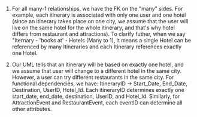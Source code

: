 1. For all many-1 relationships, we have the FK on the "many" sides. For example, each itinerary is associated with only one user and one hotel (since an itinerary takes place on one city, we assume that the user will live on the same hotel for the whole itinerary, and that's why hotel differs from restaurant and attractions). To clarify futher, when we say "Iternary - 'books at' - Hotels (Many to 1), it means	a single Hotel can be referenced by many Itineraries and each Itinerary references exactly one Hotel.
   
2. Our UML tells that an itinerary will be based on exactly one hotel, and we assume that user will change to a different hotel in the same city. However, a user can try different restaurants in the same city. For functional dependencies, we have: ItineraryID → Start_Date, End_Date, Destination, UserID, Hotel_Id. Each itineraryID determines exactly one start_date, end_date, destination, UserID, and Hotel_Id. Similarly, for AttractionEvent and RestaurantEvent, each eventID can determine all other attributes.
